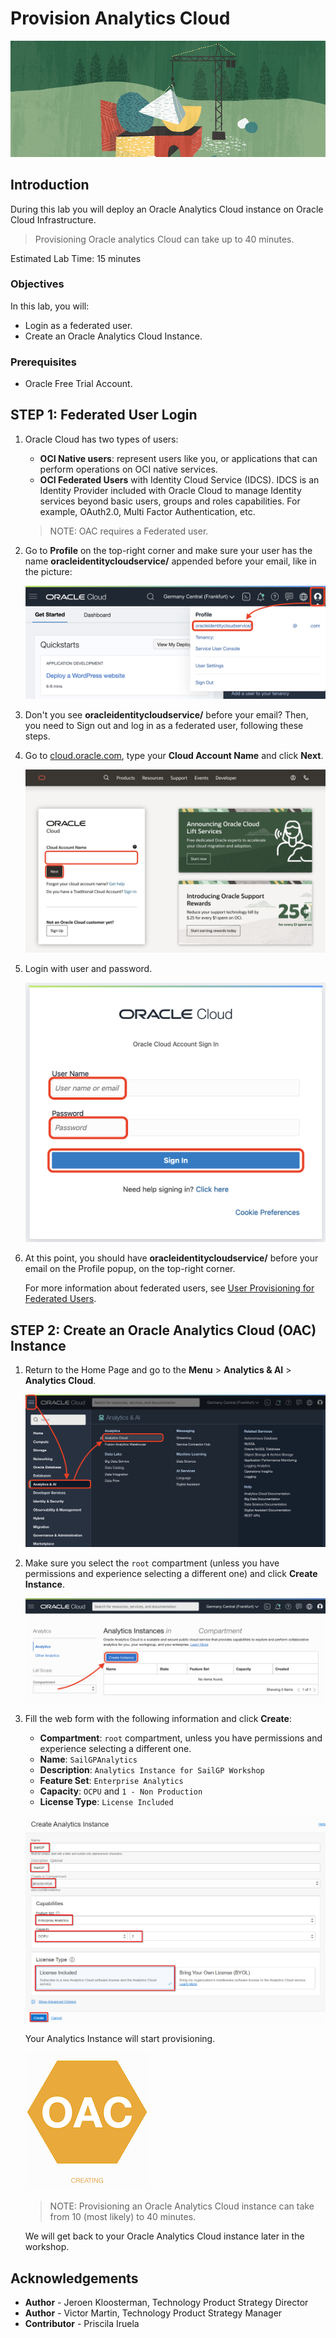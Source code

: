 # Provision Analytics Cloud

![Banner](images/banner.png)

## Introduction

During this lab you will deploy an Oracle Analytics Cloud instance on Oracle Cloud Infrastructure.

> Provisioning Oracle analytics Cloud can take up to 40 minutes.

<!--
[](youtube:Sf5MkI9pTn0)
-->
Estimated Lab Time: 15 minutes

### Objectives

In this lab, you will:

- Login as a federated user.
- Create an Oracle Analytics Cloud Instance.

### Prerequisites

- Oracle Free Trial Account.


## **STEP 1:** Federated User Login

1. Oracle Cloud has two types of users:

   - **OCI Native users**: represent users like you, or applications that can perform operations on OCI native services.
   - **OCI Federated Users** with Identity Cloud Service (IDCS). IDCS is an Identity Provider included with Oracle Cloud to manage Identity services beyond basic users, groups and roles capabilities. For example, OAuth2.0, Multi Factor Authentication, etc.

   > NOTE: OAC requires a Federated user.

2. Go to **Profile** on the top-right corner and make sure your user has the name **oracleidentitycloudservice/** appended before your email, like in the picture:

   ![Federated user](images/oac_profile_federated.png)

3. Don't you see **oracleidentitycloudservice/** before your email? Then, you need to Sign out and log in as a federated user, following these steps.

4. Go to <a href="https://cloud.oracle.com" target="\_blank">cloud.oracle.com</a>, type your **Cloud Account Name** and click **Next**.

   ![Cloud Account Name](images/oac_login_cloud_account_name.png)

5. Login with user and password.

   ![User and Password](images/oac_login_user_password.png)

6. At this point, you should have **oracleidentitycloudservice/** before your email on the Profile popup, on the top-right corner.

   For more information about federated users, see [User Provisioning for Federated Users](https://docs.cloud.oracle.com/en-us/iaas/Content/Identity/Tasks/usingscim.htm).

## **STEP 2:** Create an Oracle Analytics Cloud (OAC) Instance

1. Return to the Home Page and go to the **Menu** > **Analytics & AI** > **Analytics Cloud**.

   ![OAC Menu](images/oac_menu.png)

2. Make sure you select the `root` compartment (unless you have permissions and experience selecting a different one) and click **Create Instance**.

   ![OAC Create Button](images/oac_create_button.png)

3. Fill the web form with the following information and click **Create**:

   - **Compartment**: `root` compartment, unless you have permissions and experience selecting a different one.
   - **Name**: `SailGPAnalytics`
   - **Description**: `Analytics Instance for SailGP Workshop`
   - **Feature Set**: `Enterprise Analytics`
   - **Capacity**: `OCPU` and `1 - Non Production`
   - **License Type**: `License Included`

   ![OAC Form](images/oac_form.png)

   Your Analytics Instance will start provisioning.

   ![pic3](images/oac_creating.png)

   > NOTE: Provisioning an Oracle Analytics Cloud instance can take from 10 (most likely) to 40 minutes.

   We will get back to your Oracle Analytics Cloud instance later in the workshop.

## **Acknowledgements**

- **Author** - Jeroen Kloosterman, Technology Product Strategy Director
- **Author** - Victor Martin, Technology Product Strategy Manager
- **Contributor** - Priscila Iruela
